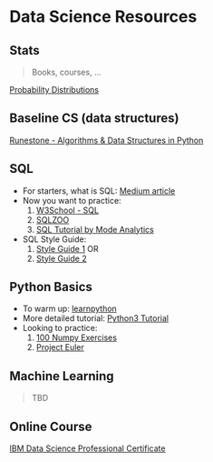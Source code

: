 # Data Science Resources

## Stats

> Books, courses, ...

[Probability Distributions](https://blog.cloudera.com/blog/2015/12/common-probability-distributions-the-data-scientists-crib-sheet/)

## Baseline CS (data structures)

[Runestone - Algorithms & Data Structures in Python](https://runestone.academy/runestone/static/pythonds/index.html)

## SQL

* For starters, what is SQL:
    [Medium article](https://medium.com/xplenty-blog/the-sql-vs-nosql-difference-mysql-vs-mongodb-32c9980e67b2)
* Now you want to practice: 
    1. [W3School - SQL](https://www.w3schools.com/sql/)
    1. [SQLZOO](https://sqlzoo.net/wiki/SQL_Tutorial)
    1. [SQL Tutorial by Mode Analytics](https://mode.com/sql-tutorial/introduction-to-sql/)
* SQL Style Guide: 
    1. [Style Guide 1](https://gist.github.com/fredbenenson/7bb92718e19138c20591) OR 
    1. [Style Guide 2](https://github.com/haleemur/sql-style-guide) 

## Python Basics

* To warm up: 
    [learnpython](https://www.learnpython.org/) 
* More detailed tutorial:
    [Python3 Tutorial](https://docs.python.org/3/tutorial/)
* Looking to practice:
    1. [100 Numpy Exercises](http://www.labri.fr/perso/nrougier/teaching/numpy.100/)
    1. [Project Euler](https://projecteuler.net/archives)

## Machine Learning

> TBD

## Online Course

[IBM Data Science Professional Certificate](https://www.coursera.org/specializations/ibm-data-science-professional-certificate)